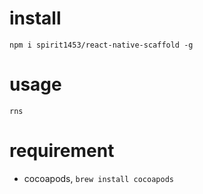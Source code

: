 # install
```
npm i spirit1453/react-native-scaffold -g
```

# usage

```
rns
```

# requirement

- cocoapods, `brew install cocoapods`